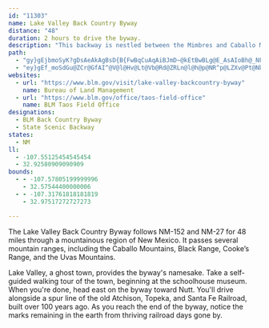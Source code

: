 ```yaml
---
id: "11303"
name: Lake Valley Back Country Byway
distance: "48"
duration: 2 hours to drive the byway.
description: "This backway is nestled between the Mimbres and Caballo Mountains and the Cookes Range in southwestern New Mexico. Drive NM 152 and 27 between Las Cruces and Truth or Consequences, near a string of lakes and reservoirs."
path:
  - "gy}gEjbmoSyK?gDsAeAkAgBsD{B{FwBqCuAqAiBJmD~@kEtBwBLg@E_AsAIoBh@_NFSG}DiAiDi@W_@gBmCkHE_ImB_NPcDhBaIfDuFPyEWcHKkBw@}BqBeBuAq@aBwBiBmFOoClB}GYeCi@aBmDkFeAoByBmPcMkc@mBcFgLqR}AgE]Ms@uFPuSE}OUkI}@cKqAmHYMUeDOI_CuJmA_DyBcCeFsBwNmBwA[wb@}UaXkO_EgEs@GsAcJyRggBcCy\\oU_kCyAuEmImPwAgEiAsEa@gGqGg~Ad@cQfC{\\HQz@qR`J_kAdLabBvC_^xKu|AvHor@vS_gBxAwHnB{HrBwExOeSrQ}WpB}DLDXcBRq@"
  - "ey}gEf_moSdGu@ZCr@GfAI^@V@l@Hv@Lt@Vb@Rd@ZRLn@l@h@p@NR^p@LZXv@Pt@NbAHvA@lACt@Iv@w@dFIp@GxACpAGdDK~DOxBg@lEKdAE^IxAGfC?tFJxG@Z@h@@^F^?JBTDXVz@L\\Zj@\\l@NTJPjAdBTj@L\\FNNf@Jf@x@IXGRGPMJQBM@Q?MKoA?w@@IDWJYLW~AeCf@w@Za@`@a@RMXKPC^?`@Fb@Hj@Pj@XJJRP^^t@|@j@t@zBpCxAzAvApAfBtA`BfAbAl@dAh@x@^tAj@lC`AlJtDlA`@~@Vd@Jh@Db@?^El@Kf@Od@Sn@c@b@_@^c@VYlCcErB}CTY\\c@~@aA|@}@x@u@dBmAdEiC`Ak@lAs@fH{DVO~BsApAs@hBeArMqHhBiAj@e@x@w@n@u@v@gAt@eAhDkFd@o@`@i@h@k@d@_@bAu@~B}ArBsApBiA`Bo@t@Qt@MpEk@t@Ox@UhAc@v@a@|@m@tHkG`B{Av@u@f@k@l@y@p@aA|A_CxFyIrAuBd@u@pDuFzIcNn@}@f@g@j@]n@Y^IVGn@MvLgBjBYnFy@`H_AnDi@xBa@v@Un@Wn@[h@a@j@i@`@c@rCaE|@oAp@y@d@g@r@g@p@a@bAa@~Ak@tLyD~Bs@`EqAvBo@|Ac@lS}ExAa@f@Sl@_@l@k@z@{@d@Yf@Ul@MfAYf@Sx@c@dAu@t@q@bA}@jAw@jAs@l@Wb@If@Gb@?^Dn@NhANf@Dh@?d@Et@C~ISrJ_@z@@f@Df@Jd@Rb@T`@Zz@|@t@`Aj@fAdAbCt@`B^v@`@v@n@tAp@jAh@z@VZZZ^X~@d@n@X`DdAZJpBp@~CbAjAXrA\\`LfBv@Jn@Br@?~@A|BKvGQdBIjAGtAQ`AQjEgAx@OhAMtAEhCGdDGjBAn@B\\BXBhALr@LTDrB^|Bf@jAPvANtRrAfAJnCTtBLtAFvCDvOCtQD~F@nH@jAB\\D^FjCf@vCj@`Ev@fEz@bLxBtBf@~Cn@z@Ld@DfADd@Cb@Gb@Kd@O`@Uv@c@^S^Kj@G|@ElA?X?`A@tAAn@Cd@CzCa@`Do@t@M^A`@?z@AhC@rBBdCBvAAp@CtAKr@OhCa@rCe@`AO`B_@vAa@vCy@x@QjAMrBEvA@x@Fp@P\\LZP\\TXZbFdGLN|DrE|BhCdDzDjAtA`@b@rAfAj@ZjAj@bHxC|Ah@~@VjCf@tBRbAB^Cl@KlA_@~@]~Ay@n@g@f@s@\\o@Rg@l@qAXc@Z[^SZGZ?\\Bv@R\\NZTTVn@fA`@x@RZTZ^Xb@T`@Jd@Dh@DbACx@EhAGzAGh@A~BAv@Dj@FF@t@NxBh@`AVXFx@NbAN`CRnE\\`CN|@Bp@A`AEr@G|CQbK_Ap@@v@FdAL^D`B^jAf@rEhCdB~@|@`@d@RnFbBnCt@dDbA^NdAt@p@n@x@bAl@z@p@bA~@~AjBrC~AtCd@dAl@|Ad@hAZf@PPZXXLf@Tx@Tn@Xj@Vf@d@`@b@|BzClDzEtD`Fb@p@j@`ARh@Zt@f@xANr@Hl@Df@Ap@Cv@Ar@A`@Dt@F^Nf@R^Zd@h@j@|@t@xBxB^b@v@t@JHRJXPNHp@Rx@`@`@X\\^\\d@Rb@Rl@R`A@VH^Xx@TXNPVRr@d@jAj@~@ZbA^v@\\`ATl@J\\Dl@Dl@@F?vAClBEl@D^DdAV`A^dAd@bAn@TVZb@Th@J\\HTH`@Pf@^f@RX^ZZRXN`@Nb@Nf@NdARpBd@b@LZP^V^d@b@v@nArBt@dAfAlAb@b@^\\j@`@`@Rd@Jl@Fz@A|BK~@@b@Hz@T`DbApCv@h@N~@N~DXbDXhBRl@Lt@R`@Pb@ZZ\\`@l@P`@H`@H\\H^Zp@RVJP\\V`@RxAv@`Af@h@Z`@Tf@Xn@Zb@LXDZBb@Ch@Gx@KjAQ~@Y~@]rAs@v@i@pAkAfBeBtAoAb@g@`@i@d@s@Xi@Pg@Pq@F]Je@Lw@ZaBX{Ar@qD\\wAn@qCj@oCp@qDh@gC\\mBD}@B{@@eCAyCBeEB_ADu@HgATkABQNm@`@sA`B{EbAqCtBeG\\_ARa@d@aAb@o@dB}BpAgBdBeC|@iAjAgAh@a@j@c@^UrBuAr@g@hD_C|@o@dBkAdCeB`EmCbEqCdD_Ct@m@`@]`@e@`@k@b@q@\\m@pAgCl@eBhCcJx@yC`ByFzA}Fj@aCXuA`AgFZsAl@sBh@qAZk@`D{E`E{FzAyBbA_B~@qA~@qAlAcBlA_Bt@{@|C{CzDiDlAiAfHqGlDcDxCoCzAuA|FqFfB}AfBcBzFmFb@]~@{@jAiAv@m@~@i@f@Ut@Wn@Mv@Ir@Ch@?pA@f@@x@@pAFjAL~AV`B\\x@Lf@BdA@v@Ch@C|@IREb@Kx@UtBy@vAq@hCqAhHkDxAu@hGyCvNiHlBaAzAw@vFqCxJ}Ed@Wf@WdCoAbB{@nDgBnE{BhAk@tFqCjDcBvHwDbB{@fDaBzBgAnAo@fAi@bAg@lHqD~@e@xIiEtCuAnDgBbEoBjB_AdDaBnHoDtBeAvE}BdIaEhI}DtNeHrG}CpCuAbEmBtDiBfEuBnFiC|BiA|Aw@rmAql@DCnGoB~GyAnDa@bG[vIGfg@M`OSz_@OfaAElCQtBc@hCmBpCkDpBsEl@wDBaMPkdBHYPwAzB}Hl@wA~AwDJiA|Wij@f@_@L{@hKcT"
websites:
  - url: "https://www.blm.gov/visit/lake-valley-backcountry-byway"
    name: Bureau of Land Management
  - url: "https://www.blm.gov/office/taos-field-office"
    name: BLM Taos Field Office
designations:
  - BLM Back Country Byway
  - State Scenic Backway
states:
  - NM
ll:
  - -107.55125454545454
  - 32.92580909090909
bounds:
  - - -107.57805199999996
    - 32.57544400000006
  - - -107.31761818181819
    - 32.97517272727273

---
```


The Lake Valley Back Country Byway follows NM-152 and NM-27 for 48 miles through a mountainous region of New Mexico. It passes several mountain ranges, including the Caballo Mountains, Black Range, Cooke’s Range, and the Uvas Mountains.

Lake Valley, a ghost town, provides the byway's namesake. Take a self-guided walking tour of the town, beginning at the schoolhouse museum. When you're done, head east on the byway toward Nutt. You'll drive alongside a spur line of the old Atchison, Topeka, and Santa Fe Railroad, built over 100 years ago. As you reach the end of the byway, notice the marks remaining in the earth from thriving railroad days gone by.
